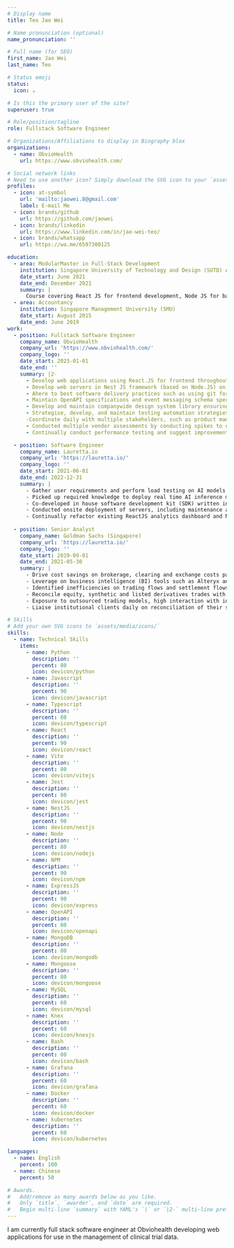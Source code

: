 ```yaml
---
# Display name
title: Teo Jao Wei

# Name pronunciation (optional)
name_pronunciation: ''

# Full name (for SEO)
first_name: Jao Wei
last_name: Teo

# Status emoji
status:
  icon: ☕️

# Is this the primary user of the site?
superuser: true

# Role/position/tagline
role: Fullstack Software Engineer

# Organizations/Affiliations to display in Biography blox
organizations:
  - name: ObvioHealth
    url: https://www.obviohealth.com/

# Social network links
# Need to use another icon? Simply download the SVG icon to your `assets/media/icons/` folder.
profiles:
  - icon: at-symbol
    url: 'mailto:jaowei.8@gmail.com'
    label: E-mail Me
  - icon: brands/github
    url: https://github.com/jaowei
  - icon: brands/linkedin
    url: https://www.linkedin.com/in/jao-wei-teo/
  - icon: brands/whatsapp
    url: https://wa.me/6597300125

education:
  - area: ModularMaster in Full-Stack Development
    institution: Singapore University of Technology and Design (SUTD) Academy
    date_start: June 2021
    date_end: December 2021
    summary: |
      Course covering React JS for frontend development, Node JS for backend development. As well as data structures and algorithms in python along with computer networking and cloud development in AWS.
  - area: Accountancy
    institution: Singapore Management University (SMU)
    date_start: August 2015
    date_end: June 2019
work:
  - position: Fullstack Software Engineer
    company_name: ObvioHealth
    company_url: 'https://www.obviohealth.com/'
    company_logo: ''
    date_start: 2023-01-01
    date_end: ''
    summary: |2-
      - Develop web applications using React.JS for frontend throughout whole software delivery process from design to implementation to delivery.
      - Develop web servers in Nest JS framework (based on Node.JS) on the backend, natively in the cloud via docker and Kubernetes in an event-sourcing architecture.
      - Ahere to best software delivery practices such as using git for source control, CI/CD workflows and automating test hooks.
      - Maintain OpenAPI specifications and event messaging schema specifications to ensure backward and forward compatibility.
      - Develop and maintain companywide design system library ensuring consistency in design and good UX.
      - Strategise, develop, and maintain testing automation strategies to minimize manual testing effort by product managers. 
      -Coordinate daily with multiple stakeholders, such as product managers, designers, and developers across multiple functions to ensure smooth software delivery and minimize incompatibility.
      - Conducted multiple vendor assessments by conducting spikes to ensure that third party software is compatible with the company’s use cases as well as value for money. Furthermore, ensured the smooth integration of chosen software into the existing infrastructure.
      - Continually conduct performance testing and suggest improvements to company’s infrastructure with regards to API latency and throughput, frontend loading times and responsiveness. 

  - position: Software Engineer
    company_name: Lauretta.io
    company_url: 'https://lauretta.io/'
    company_logo: ''
    date_start: 2021-06-01
    date_end: 2022-12-31
    summary: |
      -	Gather user requirements and perform load testing on AI models to provide advice on technical and hardware (GPU/CPU/RAM) specifications for projects with both private and public sector.
      - Picked up required knowledge to deploy real time AI inference models in 4 months. Continually improve on solutions by refactoring and amending infrastructure to improve efficiency of deployment.
      - Co-developed in house software development kit (SDK) written in Python, that was shared among development team. This decreased duplicate code, pooled resources to improve code quality and increased project turnaround times.
      - Conducted onsite deployment of servers, including maintenance and support for clients on various security and retail related projects.
      - Continually refactor existing ReactJS analytics dashboard and NodeJS backend to fit changing client needs and improvements to AI data producers.
  
  - position: Senior Analyst
    company_name: Goldman Sachs (Singapore)
    company_url: 'https://lauretta.io/'
    company_logo: ''
    date_start: 2019-09-01
    date_end: 2021-05-30
    summary: |
      - Drive cost savings on brokerage, clearing and exchange costs paid by the firm in APAC through collaborations with many internal stakeholders (franchise managers, settlements teams, bank relations, technology, and business intelligence teams)
      - Leverage on business intelligence (BI) tools such as Alteryx and SQL to automate current processes based on a software development lifecycle.
      - Identified inefficiencies on trading flows and settlement flows on Asian markets (SGX, ASX, …) coordinate between the exchange and multiple internal stakeholders to drive discussion on feasible solutions.
      - Reconcile equity, synthetic and listed derivatives trades with the client to ensure accuracy of commission capture. High level of collaboration with middle office teams and the trade flow
      - Exposure to outsourced trading models, high interaction with introducing brokers in the soft commission space to provide them with rebates on behalf of prime brokerage clients.
      - Liaise institutional clients daily on reconciliation of their soft commission balances and any of their research payment needs.

# Skills
# Add your own SVG icons to `assets/media/icons/`
skills:
  - name: Technical Skills
    items:
      - name: Python
        description: ''
        percent: 80
        icon: devicon/python
      - name: Javascript
        description: ''
        percent: 90
        icon: devicon/javascript
      - name: Typescript
        description: ''
        percent: 80
        icon: devicon/typescript
      - name: React
        description: ''
        percent: 90
        icon: devicon/react
      - name: Vite
        description: ''
        percent: 80
        icon: devicon/vitejs
      - name: Jest
        description: ''
        percent: 80
        icon: devicon/jest
      - name: NestJS
        description: ''
        percent: 90
        icon: devicon/nestjs
      - name: Node
        description: ''
        percent: 80
        icon: devicon/nodejs
      - name: NPM
        description: ''
        percent: 90
        icon: devicon/npm
      - name: ExpressJS
        description: ''
        percent: 90
        icon: devicon/express
      - name: OpenAPI
        description: ''
        percent: 80
        icon: devicon/openapi
      - name: MongoDB
        description: ''
        percent: 80
        icon: devicon/mongodb
      - name: Mongoose
        description: ''
        percent: 80
        icon: devicon/mongoose
      - name: MySQL
        description: ''
        percent: 60
        icon: devicon/mysql
      - name: Knex
        description: ''
        percent: 60
        icon: devicon/knexjs
      - name: Bash
        description: ''
        percent: 80
        icon: devicon/bash
      - name: Grafana
        description: ''
        percent: 60
        icon: devicon/grafana
      - name: Docker
        description: ''
        percent: 60
        icon: devicon/docker
      - name: kubernetes
        description: ''
        percent: 60
        icon: devicon/kubernetes

languages:
  - name: English
    percent: 100
  - name: Chinese
    percent: 50

# Awards.
#   Add/remove as many awards below as you like.
#   Only `title`, `awarder`, and `date` are required.
#   Begin multi-line `summary` with YAML's `|` or `|2-` multi-line prefix and indent 2 spaces below.
---
```


I am currently full stack software engineer at Obviohealth developing web applications for use in the management of clinical trial data.
